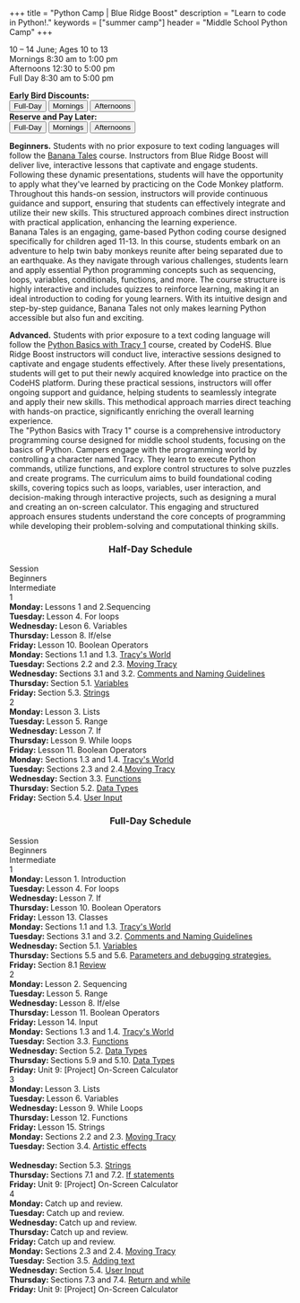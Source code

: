 +++
title = "Python Camp | Blue Ridge Boost"
description = "Learn to code in Python!."
keywords = ["summer camp"]
header = "Middle School Python Camp"
+++

<p></p>

<div class="container">
    <div class="row pb-1">
        <div class="col-3">
            <p> 10 &ndash; 14 June; Ages 10 to 13 <br>
                Mornings 8:30 am to 1:00 pm <br>
                Afternoons 12:30 to 5:00 pm </br> 
                Full Day  8:30 am to 5:00 pm
            <p>
                <b>Early Bird Discounts:</b><br> 
                <a href="https://summer-24-ages-10-to-13-full-day.cheddarup.com"><button class="button-8s" role="button">Full-Day</button></a>  <a href="https://summer-24-ages-10-to-13-half-day.cheddarup.com"><button class="button-8s" role="button">Mornings</button></a> <a href="https://ages-10-to-13-half-day-afternoon.cheddarup.com"><button class="button-8s" role="button">Afternoons</button></a> <br>
                <b>Reserve and Pay Later:</b><br>
                <a href="https://summer-24-ages-10-to-13-full-day-deposit.cheddarup.com"><button class="button-8s" role="button">Full-Day </button></a> <a href="https://summer-24-ages-10-to-13-half-day-deposit.cheddarup.com"><button class="button-8s" role="button">Mornings</button></a> <a href="https://summer-24-ages-10-to-13-half-day-deposit.cheddarup.com"><button class="button-8s" role="button">Afternoons</button></a>
            </p>
        </div>
        <div class="col-9">
        <p><b>Beginners.</b> Students with no prior exposure to text coding languages will follow the <a href="https://www.codemonkey.com/courses/banana-tales">Banana Tales</a> course. Instructors from Blue Ridge Boost will deliver live, interactive lessons that captivate and engage students. Following these dynamic presentations, students will have the opportunity to apply what they've learned by practicing on the Code Monkey platform. Throughout this hands-on session, instructors will provide continuous guidance and support, ensuring that students can effectively integrate and utilize their new skills. This structured approach combines direct instruction with practical application, enhancing the learning experience.<br>
        Banana Tales is an engaging, game-based Python coding course designed specifically for children aged 11-13. In this course, students embark on an adventure to help twin baby monkeys reunite after being separated due to an earthquake. As they navigate through various challenges, students learn and apply essential Python programming concepts such as sequencing, loops, variables, conditionals, functions, and more. The course structure is highly interactive and includes quizzes to reinforce learning, making it an ideal introduction to coding for young learners. With its intuitive design and step-by-step guidance, Banana Tales not only makes learning Python accessible but also fun and exciting.
        </p>
        <p><b>Advanced.</b> Students with prior exposure to a text coding language will follow the <a href="https://codehs.com/course/21070/overview">Python Basics with Tracy 1</a> course, created by CodeHS. Blue Ridge Boost instructors will conduct live, interactive sessions designed to captivate and engage students effectively. After these lively presentations, students will get to put their newly acquired knowledge into practice on the CodeHS platform. During these practical sessions, instructors will offer ongoing support and guidance, helping students to seamlessly integrate and apply their new skills. This methodical approach marries direct teaching with hands-on practice, significantly enriching the overall learning experience.<br>
        The "Python Basics with Tracy 1" course is a comprehensive introductory programming course designed for middle school students, focusing on the basics of Python. Campers engage with the programming world by controlling a character named Tracy. They learn to execute Python commands, utilize functions, and explore control structures to solve puzzles and create programs. The curriculum aims to build foundational coding skills, covering topics such as loops, variables, user interaction, and decision-making through interactive projects, such as designing a mural and creating an on-screen calculator. This engaging and structured approach ensures students understand the core concepts of programming while developing their problem-solving and computational thinking skills.</p>
        </div>
    </div>
    <div class="row pb-1">
        <div class="col">
            <div class="container p-0 m-0 b-0">
                <h3 align="center">Half-Day Schedule</h3>
                <div class="row py-1 table-header">
                    <div class="col-2 text-center">Session</div>	
                    <div class="col-5">Beginners</div>
                    <div class="col-5">Intermediate</div>
                </div>
                <div class="row py-1 table-dark-row">
                    <div class="col-2 text-center">1</div>
                    <div class="col-5 ">
                        <b>Monday: </b>Lessons 1 and 2.Sequencing<br>
                        <b>Tuesday: </b>Lesson 4. For loops<br>
                        <b>Wednesday: </b>Leson 6. Variables<br>
                        <b>Thursday: </b>Lesson 8. If/else<br>
                        <b>Friday: </b>Lesson 10. Boolean Operators<br>
                    </div>
                    <div class="col-5 ">
                        <b>Monday: </b>Sections 1.1 and 1.3. <a href="https://codehs.com/course/21070/explore/module/28288">Tracy's World</a><br>
                        <b>Tuesday: </b> Sections 2.2 and 2.3. <a href="https://codehs.com/library/course/21070/module/28289">Moving Tracy</a><br>
                        <b>Wednesday: </b>Sections 3.1 and 3.2. <a href="https://codehs.com/course/21070/explore/module/28290">Comments and Naming Guidelines</a> <br>
                        <b>Thursday: </b>Section 5.1. <a href="https://codehs.com/course/21070/explore/module/28291">Variables</a><br>
                        <b>Friday: </b>Section 5.3. <a href="https://codehs.com/course/21070/explore/module/28291">Strings</a><br>
                    </div>
                </div>
                <div class="row py-1">
                    <div class="col-2 text-center">2</div>	
                    <div class="col-5 ">
                        <b>Monday: </b>Lesson 3. Lists<br>
                        <b>Tuesday: </b>Lesson 5. Range<br>
                        <b>Wednesday: </b>Lesson 7. If<br>
                        <b>Thursday: </b>Lesson 9. While loops<br>
                        <b>Friday: </b>Lesson 11. Boolean Operators<br>
                    </div>
                    <div class="col-5">
                        <b>Monday:</b> Sections 1.3 and 1.4. <a href="https://codehs.com/course/21070/explore/module/28288">Tracy's World</a><br>
                        <b>Tuesday: </b>Sections 2.3 and 2.4.<a href="https://codehs.com/library/course/21070/module/28289">Moving Tracy</a></b><br>
                        <b>Wednesday: </b> Section 3.3. <a href="https://codehs.com/course/21070/explore/module/28290">Functions</a><br>
                        <b>Thursday: </b>Section 5.2. <a href="https://codehs.com/course/21070/explore/module/28291">Data Types</a><br>
                        <b>Friday: </b>Section 5.4. <a href="https://codehs.com/course/21070/explore/module/28291">User Input</a><br>
                    </div>
                </div>
            </div>
        </div> <!-- inner container -->
    </div>
    <div class="row pb-1">
        <div class="col">
            <div class="container p-0 m-0 b-0">
                <h3 align="center">Full-Day Schedule</h3>
                <div class="row py-1 table-header">
                    <div class="col-2 text-center">Session</div>	
                    <div class="col-5">Beginners</div>
                    <div class="col-5">Intermediate</div>
                </div>
                <div class="row py-1 table-dark-row">
                    <div class="col-2 text-center">1</div>
                    <div class="col-5 ">
                        <b>Monday: </b>Lesson 1. Introduction <br>
                        <b>Tuesday: </b>Lesson 4. For loops<br>
                        <b>Wednesday: </b>Lesson 7. If<br>
                        <b>Thursday: </b>Lesson 10. Boolean Operators<br>
                        <b>Friday: </b>Lesson 13. Classes<br>
                    </div>
                    <div class="col-5 ">
                        <b>Monday: </b>Sections 1.1 and 1.3. <a href="https://codehs.com/course/21070/explore/module/28288">Tracy's World</a><br>
                        <b>Tuesday: </b> Sections 3.1 and 3.2. <a href="https://codehs.com/course/21070/explore/module/28290">Comments and Naming Guidelines</a><br>
                        <b>Wednesday: </b>Section 5.1. <a href="https://codehs.com/course/21070/explore/module/28291">Variables</a><br>
                        <b>Thursday: </b>Sections 5.5 and 5.6. <a href="https://codehs.com/course/21070/explore/module/28291">Parameters and debugging strategies.</a><br>
                        <b>Friday: </b>Section 8.1 <a href="https://codehs.com/library/course/21070/module/28293">Review</a><br>
                    </div>
                </div>
                <div class="row py-1">
                    <div class="col-2 text-center">2</div>	
                    <div class="col-5 ">
                        <b>Monday: </b> Lesson 2. Sequencing<br>
                        <b>Tuesday: </b>Lesson 5. Range<br>
                        <b>Wednesday: </b>Lesson 8. If/else<br>
                        <b>Thursday: </b>Lesson 11. Boolean Operators<br>
                        <b>Friday: </b>Lesson 14. Input<br>
                    </div>
                    <div class="col-5">
                        <b>Monday:</b> Sections 1.3 and 1.4. <a href="https://codehs.com/course/21070/explore/module/28288">Tracy's World</a><br>
                        <b>Tuesday: </b>Section 3.3. <a href="https://codehs.com/course/21070/explore/module/28290">Functions</a><br>
                        <b>Wednesday: </b>Section 5.2. <a href="https://codehs.com/course/21070/explore/module/28291">Data Types</a><br>
                        <b>Thursday: </b>Sections 5.9 and 5.10. <a href="https://codehs.com/course/21070/explore/module/28291">Data Types</a><br>
                        <b>Friday: </b>Unit 9: [Project] On-Screen Calculator<br>
                    </div>
                </div>
                <div class="row py-1 table-dark-row">
                    <div class="col-2 text-center">3</div>
                    <div class="col-5 ">
                        <b>Monday: </b>Lesson 3. Lists <br>
                        <b>Tuesday: </b>Lesson 6. Variables<br>
                        <b>Wednesday: </b>Lesson 9. While Loops<br>
                        <b>Thursday: </b>Lesson 12. Functions<br>
                        <b>Friday: </b>Lesson 15. Strings<br>
                    </div>
                    <div class="col-5 ">
                        <b>Monday:</b> Sections 2.2 and 2.3. <a href="https://codehs.com/library/course/21070/module/28289">Moving Tracy</a> <br>
                        <b>Tuesday: </b>Section 3.4. <a href="https://codehs.com/course/21070/explore/module/28290">Artistic effects</a><br><br>
                        <b>Wednesday: </b>Section 5.3. <a href="https://codehs.com/course/21070/explore/module/28291">Strings</a><br>
                        <b>Thursday: </b>Sections 7.1 and 7.2. <a href="https://codehs.com/course/21070/explore/module/28292">If statements</a><br>
                        <b>Friday: </b>Unit 9: [Project] On-Screen Calculator<br>
                    </div>
                </div>
                <div class="row py-1">
                    <div class="col-2 text-center">4</div>	
                    <div class="col-5 ">
                        <b>Monday: </b> Catch up and review.<br>
                        <b>Tuesday: </b> Catch up and review.<br>
                        <b>Wednesday: </b> Catch up and review.<br>
                        <b>Thursday: </b> Catch up and review.<br>
                        <b>Friday: </b> Catch up and review.<br>
                    </div>
                    <div class="col-5">
                        <b>Monday: </b>Sections 2.3 and 2.4. <a href="https://codehs.com/library/course/21070/module/28289">Moving Tracy</a><br>
                        <b>Tuesday: </b>Section 3.5. <a href="https://codehs.com/course/21070/explore/module/28290">Adding text</a><br>
                        <b>Wednesday: </b>Section 5.4. <a href="https://codehs.com/course/21070/explore/module/28291">User Input</a><br>
                        <b>Thursday: </b>Sections 7.3 and 7.4. <a href="https://codehs.com/course/21070/explore/module/28292">Return and while</a><br>
                        <b>Friday: </b>Unit 9: [Project] On-Screen Calculator<br>
                    </div>
                </div>
            </div>
        </div> <!-- inner container -->
    </div>
</div> <!-- outer container -->